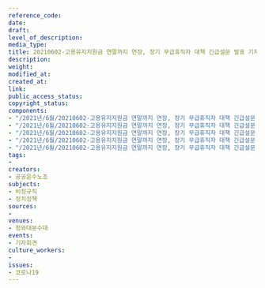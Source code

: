 ```yaml
---
reference_code: 
date: 
draft: 
level_of_description: 
media_type: 
title: 20210602-고용유지지원금 연말까지 연장, 장기 무급휴직자 대책 긴급설문 발표 기자회견
description: 
weight: 
modified_at: 
created_at: 
link: 
public_access_status: 
copyright_status: 
components:
- "/2021년/6월/20210602-고용유지지원금 연말까지 연장, 장기 무급휴직자 대책 긴급설문 발표 기자회견/_1D20266.jpg"
- "/2021년/6월/20210602-고용유지지원금 연말까지 연장, 장기 무급휴직자 대책 긴급설문 발표 기자회견/_1D20306-2.jpg"
- "/2021년/6월/20210602-고용유지지원금 연말까지 연장, 장기 무급휴직자 대책 긴급설문 발표 기자회견/_1D20283.jpg"
- "/2021년/6월/20210602-고용유지지원금 연말까지 연장, 장기 무급휴직자 대책 긴급설문 발표 기자회견/_1D20270.jpg"
- "/2021년/6월/20210602-고용유지지원금 연말까지 연장, 장기 무급휴직자 대책 긴급설문 발표 기자회견/_1D20277.jpg"
tags:
- 
creators:
- 공공운수노조
subjects:
- 비정규직
- 정치정책
sources:
- 
venues:
- 청와대분수대
events:
- 기자회견
culture_workers:
- 
issues:
- 코로나19
---
```

